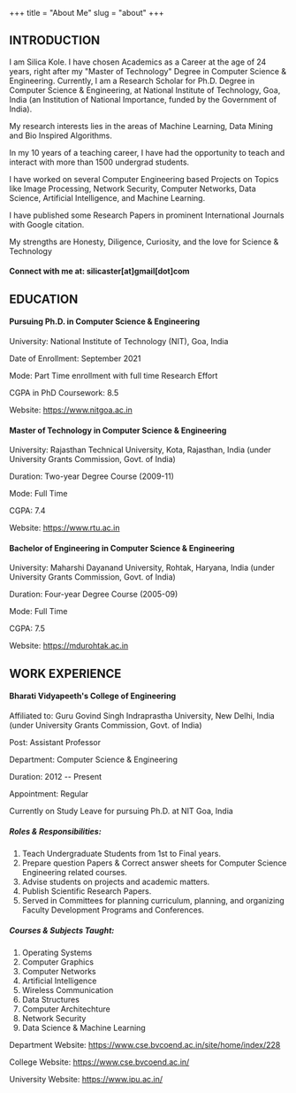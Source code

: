 +++
title = "About Me"
slug = "about"
+++

## INTRODUCTION

I am Silica Kole. I have chosen Academics as a Career at the age of 24 years, right after my "Master of Technology" Degree in Computer Science & Engineering. Currently, I am a Research Scholar for Ph.D. Degree in Computer Science & Engineering, at National Institute of Technology, Goa, India (an Institution of National Importance, funded by the Government of India).

My research interests lies in the areas of Machine Learning, Data Mining and Bio Inspired Algorithms. 

In my 10 years of a teaching career, I have had the opportunity to teach and interact with more than 1500 undergrad students. 

I have worked on several Computer Engineering based Projects on Topics like Image Processing, Network Security, Computer Networks, Data Science, Artificial Intelligence, and Machine Learning. 

I have published some Research Papers in prominent International Journals with Google citation.

My strengths are Honesty, Diligence, Curiosity, and the love for Science & Technology

#### Connect with me at: silicaster[at]gmail[dot]com



## EDUCATION

#### Pursuing Ph.D. in Computer Science & Engineering

University: National Institute of Technology (NIT), Goa, India

Date of Enrollment: September 2021

Mode: Part Time enrollment with full time Research Effort

CGPA in PhD Coursework: 8.5

Website: <https://www.nitgoa.ac.in>


#### Master of Technology in Computer Science & Engineering

University: Rajasthan Technical University, Kota, Rajasthan, India (under University Grants Commission, Govt. of India)

Duration: Two-year Degree Course (2009-11)

Mode: Full Time

CGPA: 7.4

Website: <https://www.rtu.ac.in>


#### Bachelor of Engineering in Computer Science & Engineering

University: Maharshi Dayanand University, Rohtak, Haryana, India (under University Grants Commission, Govt. of India)

Duration: Four-year Degree Course (2005-09)

Mode: Full Time

CGPA: 7.5

Website: <https://mdurohtak.ac.in>



## WORK EXPERIENCE

#### Bharati Vidyapeeth's College of Engineering 

Affiliated to: Guru Govind Singh Indraprastha University, New Delhi, India (under University Grants Commission, Govt. of India)

Post: Assistant Professor

Department: Computer Science & Engineering

Duration: 2012 -- Present

Appointment: Regular

Currently on Study Leave for pursuing Ph.D. at NIT Goa, India

##### Roles & Responsibilities:

1. Teach Undergraduate Students from 1st to Final years.
2. Prepare question Papers & Correct answer sheets for Computer Science Engineering related courses.
3. Advise students on projects and academic matters.
4. Publish Scientific Research Papers.
5. Served in Committees for planning curriculum, planning, and organizing Faculty Development Programs and Conferences.

##### Courses & Subjects Taught:

1. Operating Systems
2. Computer Graphics
3. Computer Networks
4. Artificial Intelligence
5. Wireless Communication
6. Data Structures
7. Computer Architechture
8. Network Security
9. Data Science & Machine Learning

Department Website: <https://www.cse.bvcoend.ac.in/site/home/index/228>

College Website: <https://www.cse.bvcoend.ac.in/>

University Website: <https://www.ipu.ac.in/>